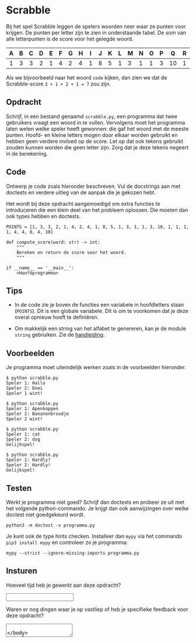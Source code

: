 # Scrabble

Bij het spel Scrabble leggen de spelers woorden neer waar ze punten voor krijgen. De punten per letter zijn te zien in onderstaande tabel. De som van alle letterpunten is de score voor het gelegde woord.

| **A** | **B** | **C** | **D** | **E** | **F** | **G** | **H** | **I** | **J** | **K** | **L** | **M** | **N** | **O** | **P** | **Q** | **R** | **S** | **T** | **U** | **V** | **W** | **X** | **Y** | **Z** |
|:-----:|:-----:|:-----:|:-----:|-------|-------|-------|-------|-------|-------|-------|-------|-------|-------|-------|-------|-------|-------|-------|-------|-------|-------|-------|-------|-------|-------|
|   1   |   3   |   3   |   2   | 1     | 4     | 2     | 4     | 1     | 8     | 5     | 1     | 3     | 1     | 1     | 3     | 10    | 1     | 1     | 1     | 1     | 4     | 4     | 8     | 4     | 10    |

Als we bijvoorbeeld naar het woord `code` kijken, dan zien we dat de Scrabble-score `3 + 1 + 2 + 1 = 7` zou zijn.

## Opdracht

Schrijf, in een bestand genaamd `scrabble.py`, een programma dat twee gebruikers vraagt een woord in te vullen. Vervolgens moet het programma laten weten welke speler heeft gewonnen: die gaf het woord met de meeste punten. Hoofd- en kleine letters mogen door elkaar worden gebruikt en hebben geen verdere invloed op de score. Let op dat ook tekens gebruikt zouden kunnen worden die geen letter zijn. Zorg dat je deze tekens negeert in de berekening.

## Code

Ontwerp je code zoals hieronder beschreven. Vul de docstrings aan met doctests en verdere uitleg van de aanpak die je gekozen hebt.

Het wordt bij deze opdracht aangemoedigd om extra functies te introduceren die een klein deel van het probleem oplossen. Die moeten dan ook types hebben en doctests.

    POINTS = [1, 3, 3, 2, 1, 4, 2, 4, 1, 8, 5, 1, 3, 1, 1, 3, 10, 1, 1, 1, 1, 4, 4, 8, 4, 10]

    def compute_score(word: str) -> int:
        """
        Bereken en return de score voor het woord.
        """

    if __name__ == '__main__':
        <Hoofdprogramma>

## Tips

* In de code zie je boven de functies een variabele in hoofdletters staan (`POINTS`). Dit is een globale variabele. Dit is om te voorkomen dat je deze overal opnieuw hoeft te definiëren.

* Om makkelijk een string van het alfabet te genereren, kan je de module `string` gebruiken. Zie de [handleiding](https://docs.python.org/3/library/string.html).

## Voorbeelden

Je programma moet uiteindelijk werken zoals in de voorbeelden hieronder.

    $ python scrabble.py
    Speler 1: Hallo
    Speler 2: Doei
    Speler 1 wint!

    $ python scrabble.py
    Speler 1: Apenkoppen
    Speler 2: Bananenbroodje
    Speler 2 wint!

    $ python scrabble.py
    Speler 1: cat
    Speler 2: dog
    Gelijkspel!

    $ python scrabble.py
    Speler 1: Hardly?
    Speler 2: Hardly!
    Gelijkspel!

## Testen

Werkt je programma niet goed? Schrijf dan doctests en probeer ze uit met het volgende python-commando. Je krijgt dan ook aanwijzingen over welke doctest niet goedgekeurd wordt.

    python3 -m doctest -v programma.py

Je kunt ook de type hints checken. Installeer dan `mypy` via het commando `pip3 install mypy` en controleer zo je programma:

    mypy --strict --ignore-missing-imports programma.py

## Insturen

Hoeveel tijd heb je gewerkt aan deze opdracht?

<input name="form[qTime]" type="text" required>

Waren er nog dingen waar je op vastliep of heb je specifieke feedback voor deze opdracht?

<textarea name="form[qVastlopers]">
